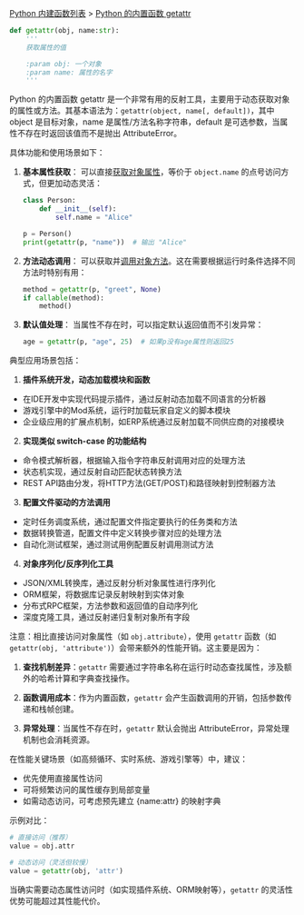 [Python 内建函数列表](https://xplanc.org/primers/document/zh/02.Python/99.API%20%E5%B8%AE%E5%8A%A9%E6%89%8B%E5%86%8C/00.%E5%86%85%E5%BB%BA%E5%87%BD%E6%95%B0.md) > [Python 的内置函数 getattr](https://xplanc.org/primers/document/zh/02.Python/EX.%E5%86%85%E5%BB%BA%E5%87%BD%E6%95%B0/EX.getattr.md)

```python
def getattr(obj, name:str):
    '''
    获取属性的值

    :param obj: 一个对象
    :param name: 属性的名字
    '''
```

Python 的内置函数 getattr 是一个非常有用的反射工具，主要用于动态获取对象的属性或方法。其基本语法为：`getattr(object, name[, default])`，其中 object 是目标对象，name 是属性/方法名称字符串，default 是可选参数，当属性不存在时返回该值而不是抛出 AttributeError。

具体功能和使用场景如下：

1. **基本属性获取**：
   可以直接[获取对象属性](https://xplanc.org/shift/index.html?lang=python&code=Y2xhc3MlMjBQZXJzb24lM0ElMEElMjAlMjAlMjAlMjBkZWYlMjBfX2luaXRfXyhzZWxmKSUzQSUwQSUyMCUyMCUyMCUyMCUyMCUyMCUyMCUyMHNlbGYubmFtZSUyMCUzRCUyMCUyMkFsaWNlJTIyJTBBcCUyMCUzRCUyMFBlcnNvbigpJTBBcHJpbnQoZ2V0YXR0cihwJTJDJTIwJTIybmFtZSUyMikpJTIwJTIwJTIzJTIwJUU4JUJFJTkzJUU1JTg3JUJBJTIwJTIyQWxpY2UlMjI%3D)，等价于 `object.name` 的点号访问方式，但更加动态灵活：
   ```python
   class Person:
       def __init__(self):
           self.name = "Alice"
   
   p = Person()
   print(getattr(p, "name"))  # 输出 "Alice"
   ```

2. **方法动态调用**：
   可以获取并[调用对象方法](https://xplanc.org/shift/index.html?lang=python&code=Y2xhc3MlMjBQZXJzb24lM0ElMEElMjAlMjAlMjAlMjBkZWYlMjBfX2luaXRfXyhzZWxmKSUzQSUwQSUyMCUyMCUyMCUyMCUyMCUyMCUyMCUyMHNlbGYubmFtZSUyMCUzRCUyMCUyMkFsaWNlJTIyJTBBJTBBJTIwJTIwJTIwJTIwZGVmJTIwZ3JlZXQoc2VsZiklM0ElMEElMjAlMjAlMjAlMjAlMjAlMjAlMjAlMjBwcmludChmJ2hlbGxvJTIwJTdCc2VsZi5uYW1lJTdEJyklMEElMjAlMjAlMjAlMEFwJTIwJTNEJTIwUGVyc29uKCklMEFtZXRob2QlMjAlM0QlMjBnZXRhdHRyKHAlMkMlMjAlMjJncmVldCUyMiUyQyUyME5vbmUpJTBBaWYlMjBjYWxsYWJsZShtZXRob2QpJTNBJTBBJTIwJTIwJTIwJTIwbWV0aG9kKCk%3D)。这在需要根据运行时条件选择不同方法时特别有用：
   ```python
   method = getattr(p, "greet", None)
   if callable(method):
       method()
   ```

3. **默认值处理**：
   当属性不存在时，可以指定默认返回值而不引发异常：
   ```python
   age = getattr(p, "age", 25)  # 如果p没有age属性则返回25
   ```

典型应用场景包括：

1. **插件系统开发，动态加载模块和函数**
- 在IDE开发中实现代码提示插件，通过反射动态加载不同语言的分析器
- 游戏引擎中的Mod系统，运行时加载玩家自定义的脚本模块
- 企业级应用的扩展点机制，如ERP系统通过反射加载不同供应商的对接模块

2. **实现类似 switch-case 的功能结构**
- 命令模式解析器，根据输入指令字符串反射调用对应的处理方法
- 状态机实现，通过反射自动匹配状态转换方法
- REST API路由分发，将HTTP方法(GET/POST)和路径映射到控制器方法

3. **配置文件驱动的方法调用**
- 定时任务调度系统，通过配置文件指定要执行的任务类和方法
- 数据转换管道，配置文件中定义转换步骤对应的处理方法
- 自动化测试框架，通过测试用例配置反射调用测试方法

4. **对象序列化/反序列化工具**
- JSON/XML转换库，通过反射分析对象属性进行序列化
- ORM框架，将数据库记录反射映射到实体对象
- 分布式RPC框架，方法参数和返回值的自动序列化
- 深度克隆工具，通过反射递归复制对象所有字段

注意：相比直接访问对象属性（如 `obj.attribute`），使用 `getattr` 函数（如 `getattr(obj, 'attribute')`）会带来额外的性能开销。这主要是因为：

1. **查找机制差异**：`getattr` 需要通过字符串名称在运行时动态查找属性，涉及额外的哈希计算和字典查找操作。

2. **函数调用成本**：作为内置函数，`getattr` 会产生函数调用的开销，包括参数传递和栈帧创建。

3. **异常处理**：当属性不存在时，`getattr` 默认会抛出 AttributeError，异常处理机制也会消耗资源。

在性能关键场景（如高频循环、实时系统、游戏引擎等）中，建议：
- 优先使用直接属性访问
- 可将频繁访问的属性缓存到局部变量
- 如需动态访问，可考虑预先建立 {name:attr} 的映射字典

示例对比：
```python
# 直接访问（推荐）
value = obj.attr

# 动态访问（灵活但较慢）
value = getattr(obj, 'attr')
```

当确实需要动态属性访问时（如实现插件系统、ORM映射等），`getattr` 的灵活性优势可能超过其性能代价。
